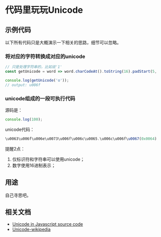 # 代码里玩玩Unicode

## 示例代码

以下所有代码只是大概演示一下相关的思路，细节可以忽略。

### 将对应的字符转换成对应的unicode
```javascript
// 只是处理字符串的，比如说'1'
const getUnicode = word => word.charCodeAt().toString(16).padStart(5, 'u0000');

console.log(getUnicode('o'));
// output: u006f
```

### unicode组成的一段可执行代码

源码是：

```javascript
console.log(100);
```

unicode代码：

```javascript
\u0063\u006f\u006e\u0073\u006f\u006c\u0065.\u006c\u006f\u0067(0x0064)
```

提醒2点：

1. 仅标识符和字符串可以使用unicode；
2. 数字使用16进制表示；

## 用途

自己寻思吧。


## 相关文档

* [Unicode in Javascript source code](https://www.educative.io/answers/how-to-insert-unicode-in-javascript)
* [Unicode-wikipedia](https://zh.wikipedia.org/wiki/Unicode)
